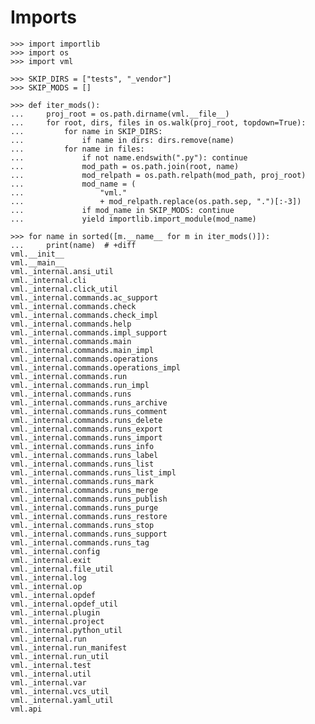 # Imports

    >>> import importlib
    >>> import os
    >>> import vml

    >>> SKIP_DIRS = ["tests", "_vendor"]
    >>> SKIP_MODS = []

    >>> def iter_mods():
    ...     proj_root = os.path.dirname(vml.__file__)
    ...     for root, dirs, files in os.walk(proj_root, topdown=True):
    ...         for name in SKIP_DIRS:
    ...             if name in dirs: dirs.remove(name)
    ...         for name in files:
    ...             if not name.endswith(".py"): continue
    ...             mod_path = os.path.join(root, name)
    ...             mod_relpath = os.path.relpath(mod_path, proj_root)
    ...             mod_name = (
    ...                 "vml."
    ...                 + mod_relpath.replace(os.path.sep, ".")[:-3])
    ...             if mod_name in SKIP_MODS: continue
    ...             yield importlib.import_module(mod_name)

    >>> for name in sorted([m.__name__ for m in iter_mods()]):
    ...     print(name)  # +diff
    vml.__init__
    vml.__main__
    vml._internal.ansi_util
    vml._internal.cli
    vml._internal.click_util
    vml._internal.commands.ac_support
    vml._internal.commands.check
    vml._internal.commands.check_impl
    vml._internal.commands.help
    vml._internal.commands.impl_support
    vml._internal.commands.main
    vml._internal.commands.main_impl
    vml._internal.commands.operations
    vml._internal.commands.operations_impl
    vml._internal.commands.run
    vml._internal.commands.run_impl
    vml._internal.commands.runs
    vml._internal.commands.runs_archive
    vml._internal.commands.runs_comment
    vml._internal.commands.runs_delete
    vml._internal.commands.runs_export
    vml._internal.commands.runs_import
    vml._internal.commands.runs_info
    vml._internal.commands.runs_label
    vml._internal.commands.runs_list
    vml._internal.commands.runs_list_impl
    vml._internal.commands.runs_mark
    vml._internal.commands.runs_merge
    vml._internal.commands.runs_publish
    vml._internal.commands.runs_purge
    vml._internal.commands.runs_restore
    vml._internal.commands.runs_stop
    vml._internal.commands.runs_support
    vml._internal.commands.runs_tag
    vml._internal.config
    vml._internal.exit
    vml._internal.file_util
    vml._internal.log
    vml._internal.op
    vml._internal.opdef
    vml._internal.opdef_util
    vml._internal.plugin
    vml._internal.project
    vml._internal.python_util
    vml._internal.run
    vml._internal.run_manifest
    vml._internal.run_util
    vml._internal.test
    vml._internal.util
    vml._internal.var
    vml._internal.vcs_util
    vml._internal.yaml_util
    vml.api
